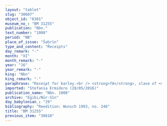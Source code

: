 ```yaml
---
layout: "tablet"
slug: "30607"
object_id: "6301"
museum_no_: "BM 31255"
publication: "Nbn."
text_number: "1008"
period: "NB"
place_of_issue: "Šaḫrīn"
type_and_content: "Receipts"
day_remark: "-"
month: "XI"
month_remark: "-"
year: "16"
year_remark: "-"
king: "Nbn"
king_remark: "-"
paraphrase: "Receipt for barley.<br /> <strong>fA</strong>, slave of <strong>C</strong>, receives 10 kor (c. 1,800 l) of barley on her master&#39;s orders from <strong>B</strong>, slave of <strong>D</strong>. This payment does not include the previous barley which <strong>E</strong> and <strong>fA</strong> took (<em>na</em><em>&scaron;</em><em>&ucirc;</em>) (from B). Names of 3 witnesses and the scribe.<br /> &nbsp;<br /> f<strong>A </strong>= fNanāya-silim, slave of <strong>C</strong>; <strong>B </strong>= Madān-Bēl-uṣur, slave of <strong>D</strong>; <strong>C </strong>= Nergal-ahu-iddin; <strong>D </strong>= Iddin-Marduk/Iqī&scaron;āya//Nūr-S&icirc;n; <strong>E </strong>= Nab&ucirc;-ēṭir-nap&scaron;āti"
imported: "Stefania Ermidoro (28/05/2016)"
publication_name: "Nbn. 1008"
archive: "Egibi/Nūr-Sîn"
day_babylonian_: "29"
bibliography: "Reedition: Wunsch 1993, no. 246"
title: "BM 31255"
previous_item: "30610"
---
```


